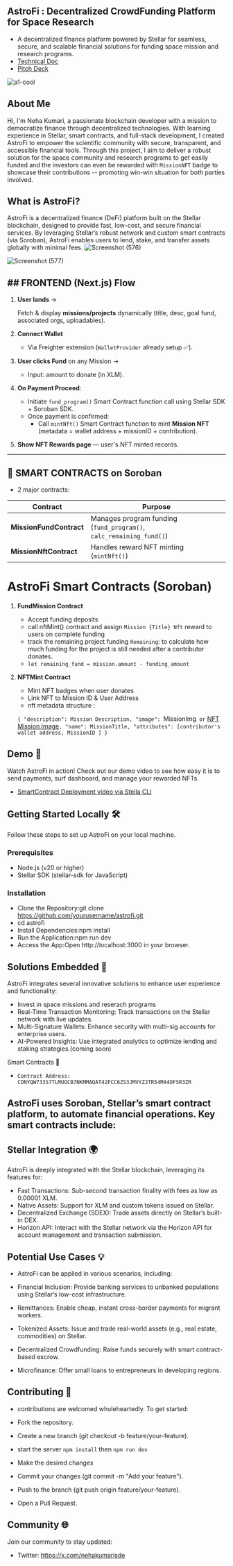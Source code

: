 ## AstroFi : Decentralized CrowdFunding Platform for Space Research
- A decentralized finance platform powered by Stellar for seamless, secure, and scalable financial solutions for funding space mission and research programs.
- [Technical Doc](https://docs.google.com/document/d/1Uh75iQdImAMI1BNcoXbz31P-S3b9esgyVZdeb6Sxwec/edit?usp=sharing)
- [Pitch Deck](https://www.canva.com/design/DAGmB2pQ1aA/fS_3W4aPx8x3uGxOUrjKXg/view?utm_content=DAGmB2pQ1aA&utm_campaign=designshare&utm_medium=link2&utm_source=uniquelinks&utlId=h027ce33324)

  
![a1-cool](https://github.com/user-attachments/assets/d2476bbc-9572-4bd1-9f8b-fe080717182a)


## About Me 
Hi, I'm Neha Kumari, a passionate blockchain developer with a mission to democratize finance through decentralized technologies. With learning experience in Stellar, smart contracts, and full-stack development, I created AstroFi to empower the scientific community with secure, transparent, and accessible financial tools. Through this project, I  aim to deliver a robust solution for the space community and research programs to get easily funded and the investors can even be rewarded with `MissionNFT` badge to showcase their contributions -- promoting win-win situation for both parties involved.

## What is AstroFi?
AstroFi is a decentralized finance (DeFi) platform built on the Stellar blockchain, designed to provide fast, low-cost, and secure financial services. By leveraging Stellar’s robust network and custom smart contracts (via Soroban), AstroFi enables users to lend, stake, and transfer assets globally with minimal fees.
![Screenshot (576)](https://github.com/user-attachments/assets/22720d9b-08a9-4cbc-bf25-8ee596e542e1)

![Screenshot (577)](https://github.com/user-attachments/assets/4efbe7be-6818-4f9d-9b36-3a492caa05c1)

## ## FRONTEND (Next.js) Flow

1. **User lands** →
    
    Fetch & display **missions/projects** dynamically (title, desc, goal fund, associated orgs, uploadables).
    
2. **Connect Wallet**

    - Via Freighter extension (`WalletProvider` already setup ✅).
3. **User clicks Fund** on any Mission →
    - Input: amount to donate (in XLM).
4. **On Payment Proceed**:
    - Initiate `fund_program()` Smart Contract function call using Stellar SDK + Soroban SDK.
    - Once payment is confirmed:
        - Call `mintNft()` Smart Contract function to mint **Mission NFT** (metadata = wallet address + missionID + contribution).
5. **Show NFT Rewards page** — user's NFT minted records.

---

## 🔹 SMART CONTRACTS on Soroban
-  2 major contracts:

| Contract | Purpose |
| --- | --- |
| **MissionFundContract** | Manages program funding (`fund_program()`, `calc_remaining_fund()`) |
| **MissionNftContract** | Handles reward NFT minting (`mintNft()`) |

# **AstroFi Smart Contracts (Soroban)**

1. **FundMission Contract**
    - Accept funding deposits
    - call nftMint() contract and assign `Mission {Title} Nft` reward to users on complete funding
    - track the remaining project funding `Remaining`:  to calculate how much funding for the project is still needed after a contributor donates.
    - `let remaining_fund = mission.amount - funding_amount`
    
     
    
2. **NFTMint Contract**
    - Mint NFT badges when user donates
    - Link NFT to Mission ID & User Address
    - nft metadata structure :
    
    `{
    "description": Mission Description,
    "image": `MissionImg` or` [NFT Mission Image](https://www.freepik.com/free-ai-image/international-day-education-futuristic-style_94953586.htm#fromView=search&page=1&position=21&uuid=78ee3014-9b0b-47b1-802c-2405ffc5775d&query=astronomy+research)`,
    "name": MissionTitle,
    "attributes": [contributor's wallet address, MissionID ]
    }`


## Demo 🎥
Watch AstroFi in action! Check out our demo video to see how easy it is to send payments, surf dashboard, and manage your rewarded NFTs.

- [SmartContract Deployment video via Stella CLI](https://www.loom.com/share/4a5ee00c83e64acba8a4eaeb88137add)


## Getting Started Locally 🛠️
Follow these steps to set up AstroFi on your local machine.

### Prerequisites

- Node.js (v20 or higher)
- Stellar SDK (stellar-sdk for JavaScript)

### Installation

- Clone the Repository:git clone https://github.com/yourusername/astrofi.git
- cd astrofi
- Install Dependencies:npm install
- Run the Application:npm run dev
- Access the App:Open http://localhost:3000 in your browser.


## Solutions Embedded 🧩
AstroFi integrates several innovative solutions to enhance user experience and functionality:

- Invest in space missions and reserach programs
- Real-Time Transaction Monitoring: Track transactions on the Stellar network with live updates.
- Multi-Signature Wallets: Enhance security with multi-sig accounts for enterprise users.
- AI-Powered Insights: Use integrated analytics to optimize lending and staking strategies.(coming soon)


Smart Contracts 📜
- `Contract Address: CDNYQW733S7TLMUOCB7NKMMAQAT42FCC6ZS3JMVYZJTR54M44OFSR3ZR `

## AstroFi uses Soroban, Stellar’s smart contract platform, to automate financial operations. Key smart contracts include:

## Stellar Integration 🌍
AstroFi is deeply integrated with the Stellar blockchain, leveraging its features for:

- Fast Transactions: Sub-second transaction finality with fees as low as 0.00001 XLM.
- Native Assets: Support for XLM and custom tokens issued on Stellar.
- Decentralized Exchange (SDEX): Trade assets directly on Stellar’s built-in DEX.
- Horizon API: Interact with the Stellar network via the Horizon API for account management and transaction submission.


## Potential Use Cases 💡
- AstroFi can be applied in various scenarios, including:

- Financial Inclusion: Provide banking services to unbanked populations using Stellar’s low-cost infrastructure.
- Remittances: Enable cheap, instant cross-border payments for migrant workers.
- Tokenized Assets: Issue and trade real-world assets (e.g., real estate, commodities) on Stellar.
- Decentralized Crowdfunding: Raise funds securely with smart contract-based escrow.
- Microfinance: Offer small loans to entrepreneurs in developing regions.


## Contributing 🤝
- contributions are welcomed wholeheartedly. To get started:

- Fork the repository.
- Create a new branch (git checkout -b feature/your-feature).
- start the server `npm install` then `npm run dev` 
- Make the desired changes
- Commit your changes (git commit -m "Add your feature").
- Push to the branch (git push origin feature/your-feature).
- Open a Pull Request.


## Community 🌐
 Join our community to stay updated:
 
- Twitter: https://x.com/nehakumarisde
